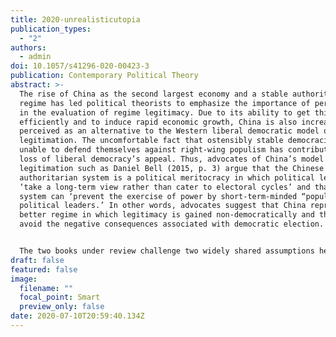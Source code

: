 ```yaml
---
title: 2020-unrealisticutopia
publication_types:
  - "2"
authors:
  - admin
doi: 10.1057/s41296-020-00423-3
publication: Contemporary Political Theory
abstract: >-
  The rise of China as the second largest economy and a stable authoritarian
  regime has led political theorists to emphasize the importance of performance
  in the evaluation of regime legitimacy. Due to its ability to get things done
  efficiently and to induce rapid economic growth, China is also increasingly
  perceived as an alternative to the Western liberal democratic model of
  legitimation. The uncomfortable fact that ostensibly stable democracies are
  unable to defend themselves against right-wing populism has contributed to the
  loss of liberal democracy’s appeal. Thus, advocates of China’s model of
  legitimation such as Daniel Bell (2015, p. 3) argue that the Chinese
  authoritarian system is a political meritocracy in which political leaders
  ‘take a long-term view rather than cater to electoral cycles’ and that the
  system can ‘prevent the exercise of power by short-term-minded “populist”
  political leaders.’ In other words, advocates suggest that China represents a
  better regime in which legitimacy is gained non-democratically and thus can
  avoid the negative consequences associated with democratic election.


  The two books under review challenge two widely shared assumptions held by advocates of the China model: (1) that China represents a distinctive model of legitimation, and (2) that China is a stable authoritarian regime. Jiwei Ci draws our attention to the unavoidable legitimacy crisis that the Chinese Communist Party (CCP), as the only real party in a one-party authoritarian regime, will eventually need to confront. He aims to show that ‘grave consequences will follow if China does not democratize and do so with well-conceived and well-executed preparation’ (p. 16). In the same vein, Shih-Ding Liu shows that, despite the oppressive political structure in China, people exercise their agency through creative resistance that exploits the legal grey zones and internal contradictions of the authoritarian regime (pp. 8–9). An oppressive political structure does not necessarily strengthen the stability of the regime; rather, it invites people to resist the regime creatively in ways that the regime cannot anticipate in advance.
draft: false
featured: false
image:
  filename: ""
  focal_point: Smart
  preview_only: false
date: 2020-07-10T20:59:40.134Z
---
```

